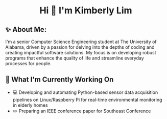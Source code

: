 # <p align = "center"> Hi 👋 I'm Kimberly Lim <p>

## :sparkles: About Me: 
I'm a senior Computer Science Engineering student at The University of Alabama, driven by a passion for delving into the depths of coding and creating impactful software solutions. My focus is on developing robust programs that enhance the quality of life and streamline everyday processes for people.

## 🌟 What I'm Currently Working On
* 	:computer: Developing and automating Python-based sensor data acquisition pipelines on Linux/Raspberry Pi for real-time environmental monitoring in elderly homes
* :pencil2: Preparing an IEEE conference paper for Southeast Conference
